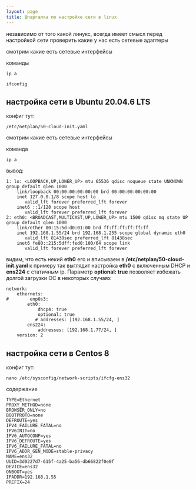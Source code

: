 ```yaml
---
layout: page
title: Шпаргалка по настройке сети в linux
---
```


независимо от того какой линукс, всегда имеет смысл перед настройкой сети проверить какие у нас есть сетевые адаптеры

смотрим какие есть сетевые интерфейсы

команды

```no-line-numbers
ip a
```

```no-line-numbers
ifconfig
```


## настройка сети в Ubuntu 20.04.6 LTS

конфиг тут:

```no-line-numbers
/etc/netplan/50-cloud-init.yaml
```

смотрим какие есть сетевые интерфейсы

команда

```no-line-numbers
ip a
```
вывод:

```no-line-numbers
1: lo: <LOOPBACK,UP,LOWER_UP> mtu 65536 qdisc noqueue state UNKNOWN group default qlen 1000
    link/loopback 00:00:00:00:00:00 brd 00:00:00:00:00:00
    inet 127.0.0.1/8 scope host lo
       valid_lft forever preferred_lft forever
    inet6 ::1/128 scope host
       valid_lft forever preferred_lft forever
2: eth0: <BROADCAST,MULTICAST,UP,LOWER_UP> mtu 1500 qdisc mq state UP group default qlen 1000
    link/ether 00:15:5d:d0:01:00 brd ff:ff:ff:ff:ff:ff
    inet 192.168.1.55/24 brd 192.168.1.255 scope global dynamic eth0
       valid_lft 81438sec preferred_lft 81438sec
    inet6 fe80::215:5dff:fed0:100/64 scope link
       valid_lft forever preferred_lft forever
```

видим, что есть некий **eth0** его и вписываем в **/etc/netplan/50-cloud-init.yaml** к примеру так выглядит настройка **eth0** с включенным DHCP и **ens224** с статичным ip. Параметр **optional: true** позволяет избежать долгой загрузки ОС в некоторых случаях

```no-line-numbers
network:
    ethernets:
#        enp0s3:
        eth0:
            dhcp4: true
            optional: true
           # addresses: [192.168.1.55/24, ]
        ens224:
            addresses: [192.168.1.77/24, ]
    version: 2

```


## настройка сети в Centos 8

конфиг тут:

```no-line-numbers
nano /etc/sysconfig/network-scripts/ifcfg-ens32
```

содержание

```no-line-numbers
TYPE=Ethernet
PROXY_METHOD=none
BROWSER_ONLY=no
BOOTPROTO=none
DEFROUTE=yes
IPV4_FAILURE_FATAL=no
IPV6INIT=no
IPV6_AUTOCONF=yes
IPV6_DEFROUTE=yes
IPV6_FAILURE_FATAL=no
IPV6_ADDR_GEN_MODE=stable-privacy
NAME=ens32
UUID=3d0227d7-615f-4a25-ba56-db66822f0e0f
DEVICE=ens32
ONBOOT=yes
IPADDR=192.168.1.55
PREFIX=24

```

